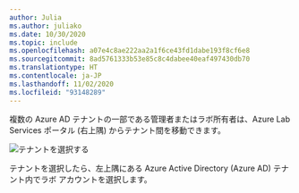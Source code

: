 ```yaml
---
author: Julia
ms.author: juliako
ms.date: 10/30/2020
ms.topic: include
ms.openlocfilehash: a07e4c8ae222aa2a1f6ce43fd1dabe193f8cf6e8
ms.sourcegitcommit: 8ad5761333b53e85c8c4dabee40eaf497430db70
ms.translationtype: HT
ms.contentlocale: ja-JP
ms.lasthandoff: 11/02/2020
ms.locfileid: "93148289"
---
```

複数の Azure AD テナントの一部である管理者またはラボ所有者は、Azure Lab Services ポータル (右上隅) からテナント間を移動できます。 

![テナントを選択する](../media/multi-tenant-support/picker.png)

テナントを選択したら、左上隅にある Azure Active Directory (Azure AD) テナント内でラボ アカウントを選択します。
